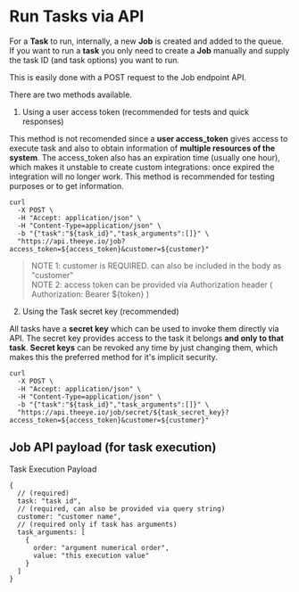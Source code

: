 # Run Tasks via API

For a **Task** to run, internally, a new **Job** is created and added to the queue.
If you want to run a **task** you only need to create a **Job** manually and supply the task ID (and task options) you want to run.

This is easily done with a POST request to the Job endpoint API.

There are two methods available.

  1. Using a user access token (recommended for tests and quick responses)

  This method is not recomended since a **user access_token** gives access to execute task and also to obtain information of **multiple resources of the system**. 
  The access_token also has an expiration time (usually one hour), which makes it unstable to create custom integrations: once expired the integration will no longer work.
  This method is recommended for testing purposes or to get information.

  ```
  curl 
    -X POST \
    -H "Accept: application/json" \
    -H "Content-Type=application/json" \
    -b "{"task":"${task_id}","task_arguments":[]}" \
    "https://api.theeye.io/job?access_token=${access_token}&customer=${customer}"
  ```

  > NOTE 1: customer is REQUIRED. can also be included in the body as "customer"    
  > NOTE 2: access token can be provided vía Authorization header ( Authorization: Bearer ${token} )    

  2. Using the Task secret key (recommended)

  All tasks have a **secret key** which can be used to invoke them directly via API.
  The secret key provides access to the task it belongs **and only to that task**.
  **Secret keys** can be revoked any time by just changing them, which makes this the preferred method for it's implicit security.


  ```
  curl 
    -X POST \
    -H "Accept: application/json" \
    -H "Content-Type=application/json" \
    -b "{"task":"${task_id}","task_arguments":[]}" \
    "https://api.theeye.io/job/secret/${task_secret_key}?access_token=${access_token}&customer=${customer}"
  ```

## Job API payload (for task execution)

Task Execution Payload 
```
{
  // (required)
  task: "task id",
  // (required, can also be provided via query string)
  customer: "customer name",
  // (required only if task has arguments)
  task_arguments: [
    {
      order: "argument numerical order",
      value: "this execution value"
    }
  ]
}
```
